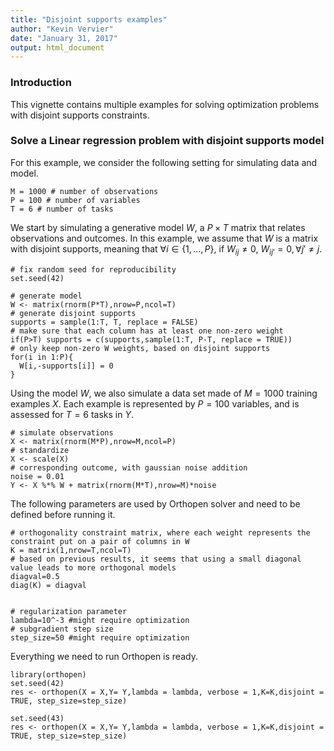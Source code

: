 ```yaml
---
title: "Disjoint supports examples"
author: "Kevin Vervier"
date: "January 31, 2017"
output: html_document
---
```


### Introduction

This vignette contains multiple examples for solving optimization problems with disjoint supports constraints.

### Solve a Linear regression problem with disjoint supports model

For this example, we consider the following setting for simulating data and model.

```{r}
M = 1000 # number of observations
P = 100 # number of variables
T = 6 # number of tasks
```
We start by simulating a generative model $W$, a $P\times T$ matrix that relates observations and outcomes. In this example, we assume that $W$ is a matrix with disjoint supports, meaning that $\forall i \in \lbrace1,...,P\rbrace$, if $W_{ij}\neq 0$, $W_{ij'} = 0, \forall j'\neq j$.

```{r}
# fix random seed for reproducibility
set.seed(42)

# generate model
W <- matrix(rnorm(P*T),nrow=P,ncol=T)
# generate disjoint supports
supports = sample(1:T, T, replace = FALSE)
# make sure that each column has at least one non-zero weight
if(P>T) supports = c(supports,sample(1:T, P-T, replace = TRUE))
# only keep non-zero W weights, based on disjoint supports
for(i in 1:P){
  W[i,-supports[i]] = 0
}
```

Using the model $W$, we also simulate a data set made of $M=1000$ training examples $X$. Each example is represented by $P=100$ variables, and is assessed for $T=6$ tasks in $Y$.

```{r}
# simulate observations
X <- matrix(rnorm(M*P),nrow=M,ncol=P) 
# standardize
X <- scale(X)
# corresponding outcome, with gaussian noise addition
noise = 0.01
Y <- X %*% W + matrix(rnorm(M*T),nrow=M)*noise
```

The following parameters are used by Orthopen solver and need to be defined before running it.
```{r}
# orthogonality constraint matrix, where each weight represents the constraint put on a pair of columns in W
K = matrix(1,nrow=T,ncol=T)
# based on previous results, it seems that using a small diagonal value leads to more orthogonal models
diagval=0.5
diag(K) = diagval


# regularization parameter
lambda=10^-3 #might require optimization
# subgradient step size
step_size=50 #might require optimization
```

Everything we need to run Orthopen is ready.

```{r}
library(orthopen)
set.seed(42)
res <- orthopen(X = X,Y= Y,lambda = lambda, verbose = 1,K=K,disjoint = TRUE, step_size=step_size)

set.seed(43)
res <- orthopen(X = X,Y= Y,lambda = lambda, verbose = 1,K=K,disjoint = TRUE, step_size=step_size)

```


